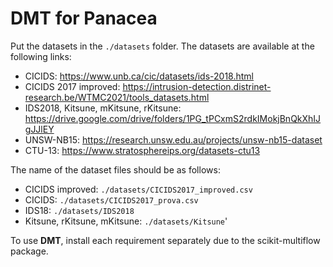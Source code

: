 # DMT for Panacea

Put the datasets in the `./datasets` folder. The datasets are available at the following links:

- CICIDS: https://www.unb.ca/cic/datasets/ids-2018.html
- CICIDS 2017 improved: https://intrusion-detection.distrinet-research.be/WTMC2021/tools_datasets.html
- IDS2018, Kitsune, mKitsune, rKitsune: https://drive.google.com/drive/folders/1PG_tPCxmS2rdkIMokjBnQkXhIJgJJlEY
- UNSW-NB15: https://research.unsw.edu.au/projects/unsw-nb15-dataset
- CTU-13: https://www.stratosphereips.org/datasets-ctu13

The name of the dataset files should be as follows:
- CICIDS improved: `./datasets/CICIDS2017_improved.csv`
- CICIDS: `./datasets/CICIDS2017_prova.csv`
- IDS18: `./datasets/IDS2018`
- Kitsune, rKitsune, mKitsune: `./datasets/Kitsune`'

To use **DMT**, install each requirement separately due to the scikit-multiflow package.
